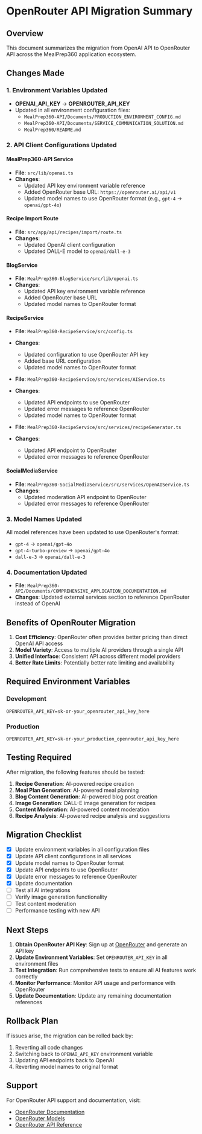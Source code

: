 # OpenRouter API Migration Summary

## Overview
This document summarizes the migration from OpenAI API to OpenRouter API across the MealPrep360 application ecosystem.

## Changes Made

### 1. Environment Variables Updated
- **OPENAI_API_KEY** → **OPENROUTER_API_KEY**
- Updated in all environment configuration files:
  - `MealPrep360-API/Documents/PRODUCTION_ENVIRONMENT_CONFIG.md`
  - `MealPrep360-API/Documents/SERVICE_COMMUNICATION_SOLUTION.md`
  - `MealPrep360/README.md`

### 2. API Client Configurations Updated

#### MealPrep360-API Service
- **File**: `src/lib/openai.ts`
- **Changes**:
  - Updated API key environment variable reference
  - Added OpenRouter base URL: `https://openrouter.ai/api/v1`
  - Updated model names to use OpenRouter format (e.g., `gpt-4` → `openai/gpt-4o`)

#### Recipe Import Route
- **File**: `src/app/api/recipes/import/route.ts`
- **Changes**:
  - Updated OpenAI client configuration
  - Updated DALL-E model to `openai/dall-e-3`

#### BlogService
- **File**: `MealPrep360-BlogService/src/lib/openai.ts`
- **Changes**:
  - Updated API key environment variable reference
  - Added OpenRouter base URL
  - Updated model names to OpenRouter format

#### RecipeService
- **File**: `MealPrep360-RecipeService/src/config.ts`
- **Changes**:
  - Updated configuration to use OpenRouter API key
  - Added base URL configuration
  - Updated model names to OpenRouter format

- **File**: `MealPrep360-RecipeService/src/services/AIService.ts`
- **Changes**:
  - Updated API endpoints to use OpenRouter
  - Updated error messages to reference OpenRouter
  - Updated model names to OpenRouter format

- **File**: `MealPrep360-RecipeService/src/services/recipeGenerator.ts`
- **Changes**:
  - Updated API endpoint to OpenRouter
  - Updated error messages to reference OpenRouter

#### SocialMediaService
- **File**: `MealPrep360-SocialMediaService/src/services/OpenAIService.ts`
- **Changes**:
  - Updated moderation API endpoint to OpenRouter
  - Updated error messages to reference OpenRouter

### 3. Model Names Updated
All model references have been updated to use OpenRouter's format:
- `gpt-4` → `openai/gpt-4o`
- `gpt-4-turbo-preview` → `openai/gpt-4o`
- `dall-e-3` → `openai/dall-e-3`

### 4. Documentation Updated
- **File**: `MealPrep360-API/Documents/COMPREHENSIVE_APPLICATION_DOCUMENTATION.md`
- **Changes**: Updated external services section to reference OpenRouter instead of OpenAI

## Benefits of OpenRouter Migration

1. **Cost Efficiency**: OpenRouter often provides better pricing than direct OpenAI API access
2. **Model Variety**: Access to multiple AI providers through a single API
3. **Unified Interface**: Consistent API across different model providers
4. **Better Rate Limits**: Potentially better rate limiting and availability

## Required Environment Variables

### Development
```env
OPENROUTER_API_KEY=sk-or-your_openrouter_api_key_here
```

### Production
```env
OPENROUTER_API_KEY=sk-or-your_production_openrouter_api_key_here
```

## Testing Required

After migration, the following features should be tested:

1. **Recipe Generation**: AI-powered recipe creation
2. **Meal Plan Generation**: AI-powered meal planning
3. **Blog Content Generation**: AI-powered blog post creation
4. **Image Generation**: DALL-E image generation for recipes
5. **Content Moderation**: AI-powered content moderation
6. **Recipe Analysis**: AI-powered recipe analysis and suggestions

## Migration Checklist

- [x] Update environment variables in all configuration files
- [x] Update API client configurations in all services
- [x] Update model names to OpenRouter format
- [x] Update API endpoints to use OpenRouter
- [x] Update error messages to reference OpenRouter
- [x] Update documentation
- [ ] Test all AI integrations
- [ ] Verify image generation functionality
- [ ] Test content moderation
- [ ] Performance testing with new API

## Next Steps

1. **Obtain OpenRouter API Key**: Sign up at [OpenRouter](https://openrouter.ai/) and generate an API key
2. **Update Environment Variables**: Set `OPENROUTER_API_KEY` in all environment files
3. **Test Integration**: Run comprehensive tests to ensure all AI features work correctly
4. **Monitor Performance**: Monitor API usage and performance with OpenRouter
5. **Update Documentation**: Update any remaining documentation references

## Rollback Plan

If issues arise, the migration can be rolled back by:
1. Reverting all code changes
2. Switching back to `OPENAI_API_KEY` environment variable
3. Updating API endpoints back to OpenAI
4. Reverting model names to original format

## Support

For OpenRouter API support and documentation, visit:
- [OpenRouter Documentation](https://openrouter.ai/docs)
- [OpenRouter Models](https://openrouter.ai/models)
- [OpenRouter API Reference](https://docs.openrouter.co/1.0.0/api-reference)
